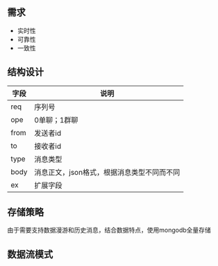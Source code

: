 

## 需求

* 实时性
* 可靠性
* 一致性



## 结构设计

| 字段 | 说明                                       |
| ---- | ------------------------------------------ |
| req  | 序列号                                     |
| ope  | 0单聊；1群聊                               |
| from | 发送者id                                   |
| to   | 接收者id                                   |
| type | 消息类型                                   |
| body | 消息正文，json格式，根据消息类型不同而不同 |
| ex   | 扩展字段                                   |



## 存储策略

由于需要支持数据漫游和历史消息，结合数据特点，使用mongodb全量存储







## 数据流模式















